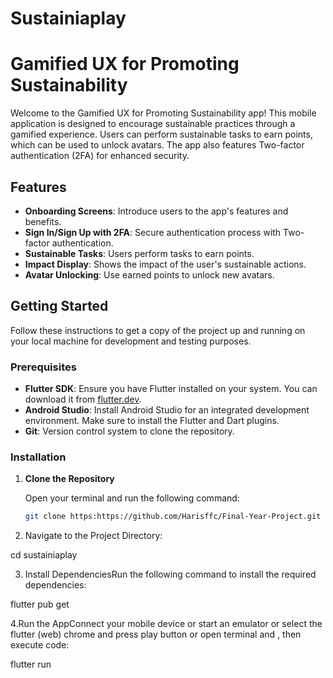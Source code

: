 # Sustainiaplay

# Gamified UX for Promoting Sustainability

Welcome to the Gamified UX for Promoting Sustainability app! This mobile application is designed to encourage sustainable practices through a gamified experience. Users can perform sustainable tasks to earn points, which can be used to unlock avatars. The app also features Two-factor authentication (2FA) for enhanced security.

## Features

- **Onboarding Screens**: Introduce users to the app's features and benefits.
- **Sign In/Sign Up with 2FA**: Secure authentication process with Two-factor authentication.
- **Sustainable Tasks**: Users perform tasks to earn points.
- **Impact Display**: Shows the impact of the user's sustainable actions.
- **Avatar Unlocking**: Use earned points to unlock new avatars.

## Getting Started

Follow these instructions to get a copy of the project up and running on your local machine for development and testing purposes.

### Prerequisites

- **Flutter SDK**: Ensure you have Flutter installed on your system. You can download it from [flutter.dev](https://flutter.dev/docs/get-started/install).
- **Android Studio**: Install Android Studio for an integrated development environment. Make sure to install the Flutter and Dart plugins.
- **Git**: Version control system to clone the repository.

### Installation

1. **Clone the Repository**

   Open your terminal and run the following command:

   ```bash
   git clone https:https://github.com/Harisffc/Final-Year-Project.git


2. Navigate to the Project Directory:

cd sustainiaplay


3. Install DependenciesRun the following command to install the required dependencies:

flutter pub get


4.Run the AppConnect your mobile device or start an emulator or select the flutter (web) chrome and press play button or open terminal and , then execute code:

flutter run

